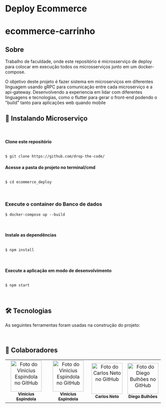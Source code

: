 # Deploy Ecommerce

# ecommerce-carrinho

## Sobre

Trabalho de faculdade, onde este repositório é microsserviço de deploy para colocar em execução todos os microsserviços junto em um docker-compose.

O objetivo deste projeto é fazer sistema em microserviços em diferentes linguagem usando gRPC para comunicação entre cada microserviço e a api-gateway. Desenvolvendo a experiencia em lidar com diferentes linguagens e tecnologias, como o flutter para gerar o front-end podendo o "build" tanto para aplicações web quando mobile


## 🚀 Instalando Microserviço

<br>

#### Clone este repositório 

````

$ git clone https://github.com/drop-the-code/

````

#### Acesse a pasta do projeto no terminal/cmd

```

$ cd ecommerce_deploy
```

<br>

### Execute o container do Banco de dados 

```
$ docker-compose up --build
```

<br>

#### Instale as dependências

```

$ npm install

```
<br>


#### Execute a aplicação em modo de desenvolvimento

```

$ npm start

```

<br>


## 🛠 Tecnologias

  

As seguintes ferramentas foram usadas na construção do projeto:

  

<br>




## 🤝 Colaboradores


<table>
<tr>

<td  align="center">
<a  href="#">
<img  src="https://avatars.githubusercontent.com/u/43382610?v=4"  width="100px;"  alt="Foto do Vinicius Espindola no GitHub"/><br>
<sub>
<b>Vinicius Espindola</b>
</sub>
</a>
</td>

<td  align="center">
<a  href="#">
<img  src="https://avatars2.githubusercontent.com/u/41531003?s=460&v=4"  width="100px;"  alt="Foto do Vinicius Espindola no GitHub"/><br>
<sub>
<b>Vinicius Espindola</b>
</sub>
</a>
</td>


<td  align="center">
<a  href="#">
<img  src="https://avatars.githubusercontent.com/u/43504729?v=4"  width="100px;"  alt="Foto do Carlos Neto no GitHub"/><br>
<sub>
<b>Carlos Neto</b>
</sub>
</a>
</td>

<td  align="center">
<a  href="#">
<img  src="https://avatars.githubusercontent.com/u/30512619?v=4"  width="100px;"  alt="Foto do Diego Bulhões no GitHub"/><br>
<sub>
<b>Diego Bulhões</b>
</sub>
</a>
</td>

</tr>
</table>